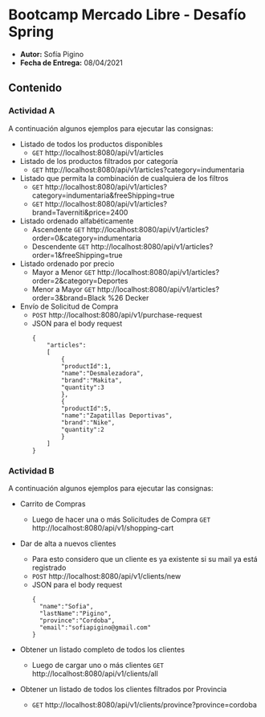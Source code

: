 # Bootcamp Mercado Libre - Desafío Spring

* **Autor:** Sofía Pigino
* **Fecha de Entrega:** 08/04/2021

## Contenido

### Actividad A
A continuación algunos ejemplos para ejecutar las consignas:
* Listado de todos los productos disponibles
    * `GET` http://localhost:8080/api/v1/articles
* Listado de los productos filtrados por categoría
    * `GET` http://localhost:8080/api/v1/articles?category=indumentaria
* Listado que permita la combinación de cualquiera de los filtros
    * `GET` http://localhost:8080/api/v1/articles?category=indumentaria&freeShipping=true
    * `GET` http://localhost:8080/api/v1/articles?brand=Taverniti&price=2400
* Listado ordenado alfabéticamente
    * Ascendente `GET` http://localhost:8080/api/v1/articles?order=0&category=indumentaria
    * Descendente `GET` http://localhost:8080/api/v1/articles?order=1&freeShipping=true
* Listado ordenado por precio 
    * Mayor a Menor `GET` http://localhost:8080/api/v1/articles?order=2&category=Deportes
    * Menor a Mayor `GET` http://localhost:8080/api/v1/articles?order=3&brand=Black %26 Decker
* Envío de Solicitud de Compra
    * `POST` http://localhost:8080/api/v1/purchase-request
    * JSON para el body request  
      ```
      {  
          "articles":
          [
              {
              "productId":1,
              "name":"Desmalezadora",
              "brand":"Makita",
              "quantity":3
              },
              {
              "productId":5,
              "name":"Zapatillas Deportivas",
              "brand":"Nike",
              "quantity":2
              }
          ]
      }
      ```

### Actividad B
A continuación algunos ejemplos para ejecutar las consignas:
* Carrito de Compras
    * Luego de hacer una o más Solicitudes de Compra
      `GET` http://localhost:8080/api/v1/shopping-cart
      
* Dar de alta a nuevos clientes
    * Para esto considero que un cliente es ya existente si su mail ya está registrado
    * `POST` http://localhost:8080/api/v1/clients/new 
    * JSON para el body request
        ```
      {
          "name":"Sofia",
          "lastName":"Pigino",
          "province":"Cordoba",
          "email":"sofiapigino@gmail.com"
      }
      ```
* Obtener un listado completo de todos los clientes
    * Luego de cargar uno o más clientes
      `GET` http://localhost:8080/api/v1/clients/all
* Obtener un listado de todos los clientes filtrados por Provincia
    * `GET` http://localhost:8080/api/v1/clients/province?province=cordoba
    